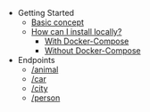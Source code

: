 - Getting Started
	- [Basic concept](README.md#basic-concept)
	- [How can I install locally?](README.md#install-locally)
		- [With Docker-Compose](README.md#with-docker-compose)
		- [Without Docker-Compose](README.md#without-docker-compose)
- Endpoints
	- [/animal](Animals.md#animals-main)
	- [/car](Car.md#car-main)
	- [/city](City.md#city-main)
	- [/person](Person.md#person-main)
